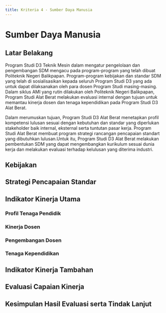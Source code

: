 ```yaml
---
title: Kriteria 4 - Sumber Daya Manusia
---
```


<script setup>
import Chart3a1Pendidikan from "../components/chart-3a1-pendidikan.vue"
import Chart3a1Jabatan from "../components/chart-3a1-jabatan.vue"
import Chart3a1SertPendidik from "../components/chart-3a1-sert-pendidik.vue"
import Chart3a1SertKompetensi from "../components/chart-3a1-sert-kompetensi.vue"
import Chart3a3 from "../components/chart-3a3.vue"
import Chart3b1 from "../components/chart-3b1.vue"
import Chart3b2 from "../components/chart-3b2.vue"
import Chart3b3 from "../components/chart-3b3.vue"
import Chart3b5 from "../components/chart-3b5.vue"
import Chart3b8 from "../components/chart-3b8.vue"
</script>

# Sumber Daya Manusia

<!--@include: ../penilaian/15-31.md-->

## Latar Belakang

<!--@include: ../panduan/iii-d-4-1.md-->

Program Studi D3 Teknik Mesin dalam mengatur pengelolaan dan pengembangan SDM mengacu pada program-program yang telah dibuat Politeknik Negeri Balikpapan. Program-program kebijakan dan standar SDM yang telah di sosialisasikan kepada seluruh Program Studi D3 yang ada untuk dapat dilaksanakan oleh para dosen Program Studi masing-masing. Dalam siklus AMI yang rutin dilakukan oleh Politeknik Negeri Balikpapan, Program Studi Alat Berat melakukan evaluasi internal dengan tujuan untuk memantau kinerja dosen dan tenaga kependidikan pada Program Studi D3 Alat Berat.

Dalam merumuskan tujuan, Program Studi D3 Alat Berat menetapkan profil kompetensi lulusan sesuai dengan kebutuhan dan standar yang diperlukan stakeholder baik internal, eksternal serta tuntutan pasar kerja. Program Studi Alat Berat membuat program strategi rancangan pencapaian standart yang dibutuhkan lulusan.Untuk itu, Program Studi D3 Alat Berat melakukan pembentukan SDM yang dapat mengembangkan kurikulum sesuai dunia kerja dan melakukan evaluasi terhadap kelulusan yang diterima industri.

## Kebijakan

<!--@include: ../panduan/iii-d-4-2.md-->

## Strategi Pencapaian Standar

<!--@include: ../panduan/iii-d-4-3.md-->

## Indikator Kinerja Utama

### Profil Tenaga Pendidik

<!--@include: ../panduan/iii-d-4-4-a.md-->

<ChartFigure caption="Dosen tetap berdasarkan pendidikan">
  <Chart3a1Pendidikan />
</ChartFigure>

<ChartFigure caption="Dosen tetap berdasarkan jabatan fungsional">
  <Chart3a1Jabatan />
</ChartFigure>

<ChartFigure caption="Dosen tetap berdasarkan kepemilikan sertifikat pendidik profesional">
  <Chart3a1SertPendidik />
</ChartFigure>

<ChartFigure caption="Dosen tetap berdasarkan kepemilikan sertifikat kompetensi">
  <Chart3a1SertKompetensi />
</ChartFigure>

<ChartFigure caption="Ekuivalen Waktu Mengajar Penuh (EWMP) dosen tetap perguruan tinggi">
  <Chart3a3 />
</ChartFigure>

### Kinerja Dosen

<!--@include: ../panduan/iii-d-4-4-b.md-->

<ChartFigure caption="Pengakuan/ rekognisi DTPS">
  <Chart3b1 />
</ChartFigure>

<ChartFigure caption="Penelitian DTPS">
  <Chart3b2 />
</ChartFigure>

<ChartFigure caption="PkM DTPS">
  <Chart3b3 />
</ChartFigure>

<ChartFigure caption="Pagelaran/ pameran/ presentasi/ publikasi ilmiah DTPS">
  <Chart3b5 />
</ChartFigure>

<ChartFigure caption="Luaran penelitian PkM lainnya oleh DTPS">
  <Chart3b8 />
</ChartFigure>

### Pengembangan Dosen

<!--@include: ../panduan/iii-d-4-4-c.md-->

### Tenaga Kependidikan

<!--@include: ../panduan/iii-d-4-4-d.md-->

## Indikator Kinerja Tambahan

<!--@include: ../panduan/iii-d-4-5.md-->

## Evaluasi Capaian Kinerja

<!--@include: ../panduan/iii-d-4-6.md-->

## Kesimpulan Hasil Evaluasi serta Tindak Lanjut

<!--@include: ../panduan/iii-d-4-7.md-->

